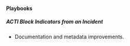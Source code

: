 #### Playbooks
##### ACTI Block Indicators from an Incident
- Documentation and metadata improvements.